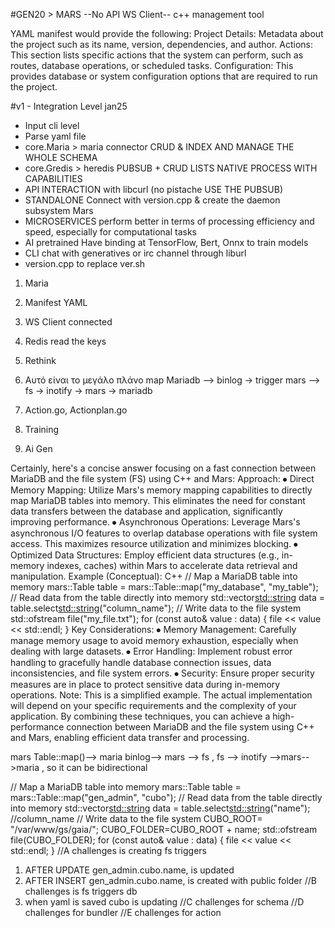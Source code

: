 #GEN20 > MARS --No API WS Client--
c++ management tool

YAML manifest would provide the following:
Project Details: Metadata about the project such as its name, version, dependencies, and author.
Actions: This section lists specific actions that the system can perform, such as routes, database operations, or scheduled tasks.
Configuration: This provides database or system configuration options that are required to run the project.


#v1 - Integration Level jan25
- Input cli level
- Parse yaml file
- core.Maria > maria connector CRUD & INDEX AND MANAGE THE WHOLE SCHEMA
- core.Gredis > heredis PUBSUB + CRUD LISTS NATIVE PROCESS WITH CAPABILITIES
- API INTERACTION with libcurl (no pistache USE THE PUBSUB)
- STANDALONE Connect with version.cpp & create the daemon subsystem Mars
-  MICROSERVICES perform better in terms of processing efficiency and speed, especially for computational tasks
- AI pretrained Have binding at TensorFlow, Bert, Onnx to train models
- CLI chat with generatives or irc channel through liburl
- version.cpp to replace ver.sh

1) Maria
2) Manifest YAML
3) WS Client connected
4) Redis read the keys 
5) Rethink 
6) Αυτό είναι το μεγάλο πλάνο 
map Mariadb --> binlog -> trigger mars --> fs -> inotify -> mars -> mariadb

5) Action.go, Actionplan.go
6) Training
7) Ai Gen


Certainly, here's a concise answer focusing on a fast connection between MariaDB and the file system (FS) using C++ and Mars:
Approach:
⦁	Direct Memory Mapping: Utilize Mars's memory mapping capabilities to directly map MariaDB tables into memory. This eliminates the need for constant data transfers between the database and application, significantly improving performance.
⦁	Asynchronous Operations: Leverage Mars's asynchronous I/O features to overlap database operations with file system access. This maximizes resource utilization and minimizes blocking.
⦁	Optimized Data Structures: Employ efficient data structures (e.g., in-memory indexes, caches) within Mars to accelerate data retrieval and manipulation.
Example (Conceptual):
C++
// Map a MariaDB table into memory mars::Table table = mars::Table::map("my_database", "my_table"); // Read data from the table directly into memory std::vector<std::string> data = table.select<std::string>("column_name"); // Write data to the file system std::ofstream file("my_file.txt"); for (const auto& value : data) { file << value << std::endl; }
Key Considerations:
⦁	Memory Management: Carefully manage memory usage to avoid memory exhaustion, especially when dealing with large datasets.
⦁	Error Handling: Implement robust error handling to gracefully handle database connection issues, data inconsistencies, and file system errors.
⦁	Security: Ensure proper security measures are in place to protect sensitive data during in-memory operations.
Note: This is a simplified example. The actual implementation will depend on your specific requirements and the complexity of your application.
By combining these techniques, you can achieve a high-performance connection between MariaDB and the file system using C++ and Mars, enabling efficient data transfer and processing.

mars Table::map()--> maria binlog--> mars --> fs , fs --> inotify -->mars-->maria , so it can be bidirectional

// Map a MariaDB table into memory
mars::Table table = mars::Table::map("gen_admin", "cubo");
// Read data from the table directly into memory
std::vector<std::string> data = table.select<std::string>("name");  //column_name
// Write data to the file system
CUBO_ROOT= "/var/www/gs/gaia/";
CUBO_FOLDER=CUBO_ROOT + name;
std::ofstream file(CUBO_FOLDER);
for (const auto& value : data) {
file << value << std::endl;
}
//A challenges is creating fs triggers
1) AFTER UPDATE gen_admin.cubo.name, is updated
2) AFTER INSERT gen_admin.cubo.name, is created with public folder
   //B challenges is fs triggers db
3) when yaml is saved cubo is updating
   //C challenges for schema
   //D challenges for bundler
   //Ε challenges for action 